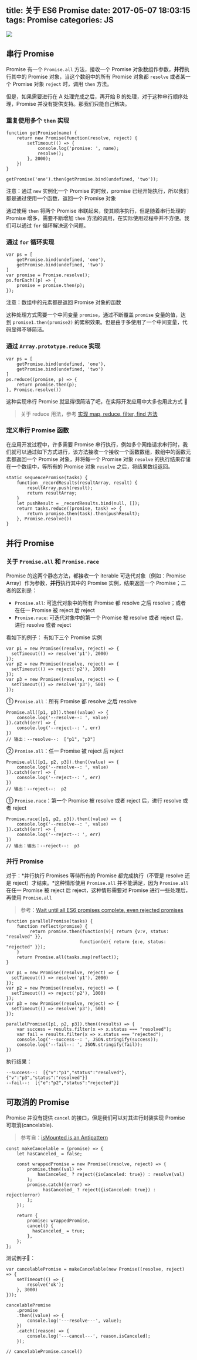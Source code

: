 title: 关于 ES6 Promise
date: 2017-05-07 18:03:15
tags: Promise
categories: JS
---

![](http://7vikhl.com1.z0.glb.clouddn.com/do-you-promise.png)

<!-- more -->

## 串行 Promise
Promise 有一个 `Promise.all` 方法，接收一个 Promise 对象数组作参数，**并行**执行其中的 Promise 对象，当这个数组中的所有 Promise 对象都 `resolve` 或者某一个 Promise 对象 `reject` 时，调用 `then` 方法。

但是，如果需要进行在 A 处理完成之后，再开始 B 的处理，对于这种串行顺序处理，Promise 并没有提供支持。那我们只能自己解决。

### 重复使用多个 `then` 实现
```
function getPromise(name) {
    return new Promise(function(resolve, reject) {
        setTimeout(() => {
            console.log('promise: ', name);
            resolve();
        }, 2000);
    })
}

getPromise('one').then(getPromise.bind(undefined, 'two'));
```
注意：通过 `new` 实例化一个 Promise 的时候，promise 已经开始执行，所以我们都是通过使用一个函数，返回一个 Promise 对象

通过使用 `then` 将两个 Promise 串联起来，使其顺序执行，但是随着串行处理的 Promise 增多，需要不断增加 `then` 方法的调用，在实际使用过程中并不方便。我们可以通过 `for` 循环解决这个问题。

### 通过 `for` 循环实现
```
var ps = [
    getPromise.bind(undefined, 'one'),
    getPromise.bind(undefined, 'two')
]
var promise = Promise.resolve();
ps.forEach((p) => {
    promise = promise.then(p);
});
```
注意：数组中的元素都是返回 Promise 对象的函数

这种处理方式需要一个中间变量 `promise`，通过不断覆盖 `promise` 变量的值，达到 `promise1.then(promise2)` 的累积效果。但是由于多使用了一个中间变量，代码显得不够简洁。

### 通过 `Array.prototype.reduce` 实现
```
var ps = [
    getPromise.bind(undefined, 'one'),
    getPromise.bind(undefined, 'two')
]
ps.reduce((promise, p) => {
    return promise.then(p);
}, Promise.resolve())
```
这种实现串行 Promise 就显得很简洁了吧，在实际开发应用中大多也用此方式 👊
> 关于 reduce 用法，参考 [实现 map, reduce, filter, find 方法](http://objcer.com/2017/03/11/implement-the-array-map-reduce-filter-find-method/#more)

### 定义串行 Promise 函数
在应用开发过程中，许多需要 Promise 串行执行，例如多个网络请求串行时，我们就可以通过如下方式进行，该方法接收一个接收一个函数数组，数组中的函数元素都返回一个 Promise 对象，并将每一个 Promise 对象 `resolve` 的执行结果存储在一个数组中，等所有的 Promise 对象 `resolve` 之后，将结果数组返回。
```
static sequencePromise(tasks) {
    function _recordResults(resultArray, result) {
        resultArray.push(result);
        return resultArray;
    }
    let pushResult = _recordResults.bind(null, []);
    return tasks.reduce((promise, task) => {
        return promise.then(task).then(pushResult);
    }, Promise.resolve())
}
```

## 并行 Promise

### 关于 `Promise.all` 和 `Promise.race`
Promise 的这两个静态方法，都接收一个 iterable 可迭代对象（例如：Promise Array）作为参数，**并行**执行其中的 Promise 实例，结果返回一个 Promise；二者的区别是：
- `Promise.all`: 可迭代对象中的所有 Promise 都 resolve 之后 resolve；或者在任一 Promise 被 reject 后 reject
- `Promise.race`: 可迭代对象中的第一个 Promise 被 resolve 或者 reject 后，进行 resolve 或者 reject

看如下的例子：
有如下三个 Promise 实例
```
var p1 = new Promise((resolve, reject) => {
  setTimeout(() => resolve('p1'), 2000)
});
var p2 = new Promise((resolve, reject) => {
  setTimeout(() => reject('p2'), 1000)
});
var p3 = new Promise((resolve, reject) => {
  setTimeout(() => resolve('p3'), 500)
});
```

① `Promise.all`：所有 Promise 都 resolve 之后 resolve
```
Promise.all([p1, p3]).then((value) => {
    console.log('--resolve--: ', value)
}).catch((err) => {
    console.log('--reject--: ', err)
})
// 输出：--resolve--:  ["p1", "p3"]
```
② `Promise.all`：任一 Promise 被 reject 后 reject
```
Promise.all([p1, p2, p3]).then((value) => {
    console.log('--resolve--: ', value)
}).catch((err) => {
    console.log('--reject--: ', err)
})
// 输出：--reject--:  p2
```
① `Promise.race`：第一个 Promise 被 resolve 或者 reject 后，进行 resolve 或者 reject
```
Promise.race([p1, p2, p3]).then((value) => {
    console.log('--resolve--: ', value)
}).catch((err) => {
    console.log('--reject--: ', err)
})
// 输出：输出：--reject--:  p3
```

### 并行 Promise
对于：*并行执行 Promises 等待所有的 Promise 都完成执行（不管是 resolve 还是 reject）才结束。*这种情形使用 `Promise.all` 并不能满足，因为 `Promise.all` 在任一 Promise 被 reject 后 reject，这种情形需要对 Promise 进行一些处理后，再使用 `Promise.all`
> 参考：[Wait until all ES6 promises complete, even rejected promises](https://stackoverflow.com/questions/31424561/wait-until-all-es6-promises-complete-even-rejected-promises?answertab=votes#tab-top)

```
function parallelPromise(tasks) {
    function reflect(promise) {
         return promise.then(function(v){ return {v:v, status: "resolved" }},
                            function(e){ return {e:e, status: "rejected" }});
    }
    return Promise.all(tasks.map(reflect));
}

var p1 = new Promise((resolve, reject) => {
  setTimeout(() => resolve('p1'), 2000)
});
var p2 = new Promise((resolve, reject) => {
  setTimeout(() => reject('p2'), 1000)
});
var p3 = new Promise((resolve, reject) => {
  setTimeout(() => resolve('p3'), 500)
});

parallelPromise([p1, p2, p3]).then((results) => {
    var success = results.filter(x => x.status === "resolved");
    var fail = results.filter(x => x.status === "rejected");
    console.log('--success--: ', JSON.stringify(success));
    console.log('--fail--: ', JSON.stringify(fail));
})
```
执行结果：
```
--success--:  [{"v":"p1","status":"resolved"},{"v":"p3","status":"resolved"}]
--fail--:  [{"e":"p2","status":"rejected"}]
```

## 可取消的 Promise
Promise 并没有提供 `cancel` 的接口，但是我们可以对其进行封装实现 Promise 可取消(cancelable).
> 参考自：[isMounted is an Antipattern](https://facebook.github.io/react/blog/2015/12/16/ismounted-antipattern.html)

```
const makeCancelable = (promise) => {
    let hasCanceled_ = false;

    const wrappedPromise = new Promise((resolve, reject) => {
        promise.then((val) =>
            hasCanceled_ ? reject({isCanceled: true}) : resolve(val)
        );
        promise.catch((error) =>
              hasCanceled_ ? reject({isCanceled: true}) : reject(error)
        );
    });

    return {
        promise: wrappedPromise,
        cancel() {
          hasCanceled_ = true;
        },
    };
};
```
测试例子🌰：
```
var cancelablePromise = makeCancelable(new Promise((resolve, reject) => {
    setTimeout(() => {
        resolve('ok');
    }, 3000)
}));

cancelablePromise
    .promise
    .then((value) => {
        console.log('---resolve---', value);
    })
    .catch((reason) => {
        console.log('---cancel---', reason.isCanceled);
    });

// cancelablePromise.cancel()
```

